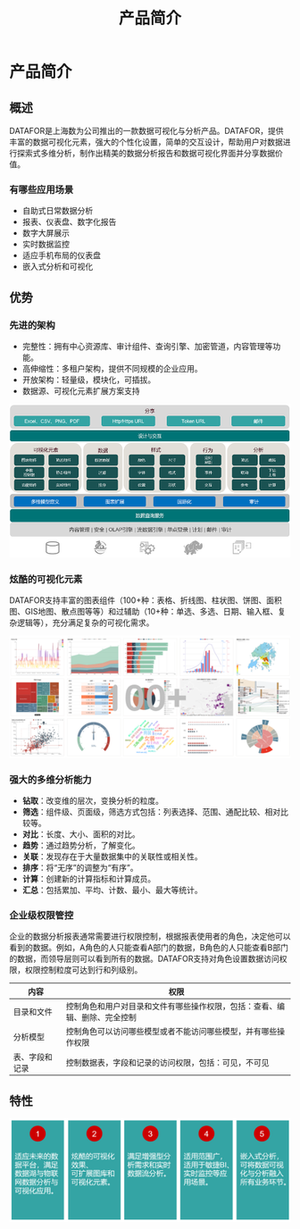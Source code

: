 ﻿---
id: cpjj-cpjs
title: 产品简介
sidebar_position: 1
---
# 产品简介

## 概述

DATAFOR是上海数为公司推出的一款数据可视化与分析产品。DATAFOR，提供丰富的数据可视化元素，强大的个性化设置，简单的交互设计，帮助用户对数据进行探索式多维分析，制作出精美的数据分析报告和数据可视化界面并分享数据价值。

### 有哪些应用场景

- 自助式日常数据分析
- 报表、仪表盘、数字化报告
- 数字大屏展示
- 实时数据监控
- 适应手机布局的仪表盘
- 嵌入式分析和可视化

## 优势

### 先进的架构

- 完整性：拥有中心资源库、审计组件、查询引擎、加密管道，内容管理等功能。
- 高伸缩性：多租户架构，提供不同规模的企业应用。
- 开放架构：轻量级，模块化，可插拔。
- 数据源、可视化元素扩展方案支持

<div align="left"><img src="../images/image-20220203194336117.png"   /></div>

### 炫酷的可视化元素

DATAFOR支持丰富的图表组件（100+种：表格、折线图、柱状图、饼图、面积图、GIS地图、散点图等等）和过辅助（10+种：单选、多选、日期、输入框、复杂逻辑等），充分满足复杂的可视化需求。

<div align="left"><img src="../../static/img/datafor/introduce/image-20220203200255294.png" /></div>

### 强大的多维分析能力

- **钻取**：改变维的层次，变换分析的粒度。
- **筛选**：组件级、页面级，筛选方式包括：列表选择、范围、通配比较、相对比较等。
- **对比**：长度、大小、面积的对比。
- **趋势**：通过趋势分析，了解变化。
- **关联**：发现存在于大量数据集中的关联性或相关性。
- **排序**：将“无序”的调整为“有序”。
- **计算**：创建新的计算指标和计算成员。
- **汇总**：包括累加、平均、计数、最小、最大等统计。

### 企业级权限管控

企业的数据分析报表通常需要进行权限控制，根据报表使用者的角色，决定他可以看到的数据。例如，A角色的人只能查看A部门的数据，B角色的人只能查看B部门的数据，而领导层则可以看到所有的数据。DATAFOR支持对角色设置数据访问权限，权限控制粒度可达到行和列级别。

| 内容           | 权限                                                         |
| -------------- | ------------------------------------------------------------ |
| 目录和文件     | 控制角色和用户对目录和文件有哪些操作权限，包括：查看、编辑、删除、完全控制 |
| 分析模型       | 控制角色可以访问哪些模型或者不能访问哪些模型，并有哪些操作权限 |
| 表、字段和记录 | 控制数据表，字段和记录的访问权限，包括：可见，不可见         |

## 特性

<div align="left"><img src="../../static/img/datafor/introduce/image-20220203213715684.png" /></div>

